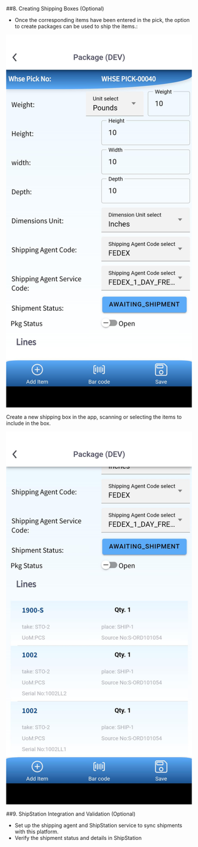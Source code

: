 ##8. Creating Shipping Boxes (Optional)
   - Once the corresponding items have been entered in the pick, the option to create packages can be used to ship the items.:

![Media (47).jpg](/.attachments/Media%20(47)-8553577e-2500-4655-a3bd-66500d137d14.jpg)

Create a new shipping box in the app, scanning or selecting the items to include in the box.

![Media (48).jpg](/.attachments/Media%20(48)-068fa491-f9aa-41ea-b7c7-da76df7e281c.jpg)

##9. ShipStation Integration and Validation (Optional)
   - Set up the shipping agent and ShipStation service to sync shipments with this platform.
   - Verify the shipment status and details in ShipStation